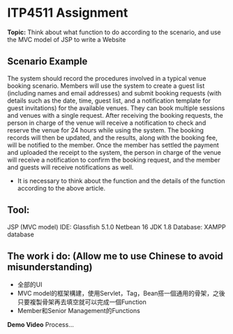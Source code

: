 # ITP4511 Assignment
**Topic:**
Think about what function to do according to the scenario, and use the MVC model of JSP to write a Website
## Scenario Example
The system should record the procedures involved in a typical venue booking scenario. Members will use the system to create a guest list (including names and email addresses) and submit booking requests (with details such as the date, time, guest list, and a notification template for guest invitations) for the available venues.
They can book multiple sessions and venues with a single request. After receiving the booking requests, the person in charge of the venue will receive a notification to check and reserve the venue for 24 hours while using the system. The booking records will then be updated, and the results, along with the booking fee, will be notified to the member. Once the member has settled the payment and uploaded the receipt to the system, the person in charge of the venue will receive a notification to confirm the booking request, and the member and guests will receive notifications as well.

- It is necessary to think about the function and the details of the function according to the above article.

## Tool:
JSP (MVC model)
IDE: Glassfish 5.1.0
Netbean 16
JDK 1.8
Database: XAMPP database

## The work i do: (Allow me to use Chinese to avoid misunderstanding)
- 全部的UI
- MVC model的框架構建，使用Servlet，Tag，Bean搭一個通用的骨架，之後只要複製骨架再去填空就可以完成一個Function
- Member和Senior Management的Functions

**Demo Video**
Process...
